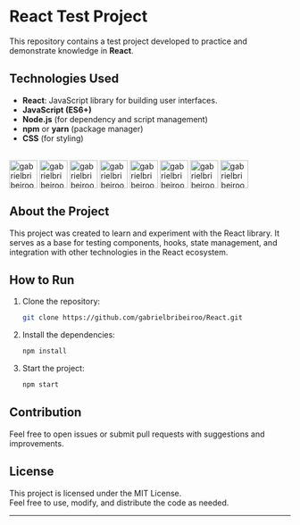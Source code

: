 # React Test Project

This repository contains a test project developed to practice and demonstrate knowledge in **React**.

## Technologies Used

- **React**: JavaScript library for building user interfaces.
- **JavaScript (ES6+)**
- **Node.js** (for dependency and script management)
- **npm** or **yarn** (package manager)
- **CSS** (for styling)

<div style="display: inline_block"><br> 
    <img align="top" alt="gabrielbribeiroo_HTML" height="50" width="50" src="https://cdn.jsdelivr.net/gh/devicons/devicon/icons/html5/html5-original.svg" /> 
    <img align="top" alt="gabrielbribeiroo_CSS" height="50" width="50" src="https://cdn.jsdelivr.net/gh/devicons/devicon/icons/css3/css3-original.svg" /> 
    <img align="top" alt="gabrielbribeiroo_JavaScript" height="50" width="50" src="https://cdn.jsdelivr.net/gh/devicons/devicon/icons/javascript/javascript-original.svg" /> 
    <img align="top" alt="gabrielbribeiroo_React" height="50" width="50" src="https://cdn.jsdelivr.net/gh/devicons/devicon/icons/react/react-original.svg" /> 
    <img align="top" alt="gabrielbribeiroo_NodeJS" height="50" width="50" src="https://cdn.jsdelivr.net/gh/devicons/devicon/icons/nodejs/nodejs-original.svg" />
    <img align="top" alt="gabrielbribeiroo_Vite" height="50" width="50" src="https://cdn.jsdelivr.net/gh/devicons/devicon/icons/vite/vite-original.svg" />
    <img align="top" alt="gabrielbribeiroo_npm" height="50" width="50" src="https://cdn.jsdelivr.net/gh/devicons/devicon/icons/npm/npm-original-wordmark.svg" />
    <img align="top" alt="gabrielbribeiroo_VSCode" height="50" width="50" src="https://cdn.jsdelivr.net/gh/devicons/devicon/icons/vscode/vscode-original.svg" />
</div>

## About the Project

This project was created to learn and experiment with the React library. It serves as a base for testing components, hooks, state management, and integration with other technologies in the React ecosystem.

## How to Run

1. Clone the repository:
    ```bash
    git clone https://github.com/gabrielbribeiroo/React.git
    ```
2. Install the dependencies:
    ```bash
    npm install
    ```
3. Start the project:
    ```bash
    npm start
    ```

## Contribution

Feel free to open issues or submit pull requests with suggestions and improvements.

## License

This project is licensed under the MIT License.  
Feel free to use, modify, and distribute the code as needed.

---
